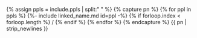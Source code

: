 {% assign ppls = include.ppls | split:" " %}
{% capture pn %}
{% for ppl in ppls %}
{%- include linked_name.md id=ppl -%}
{% if forloop.index < forloop.length %} / {% endif %}
{% endfor %}
{% endcapture %}
{{ pn | strip_newlines }}


